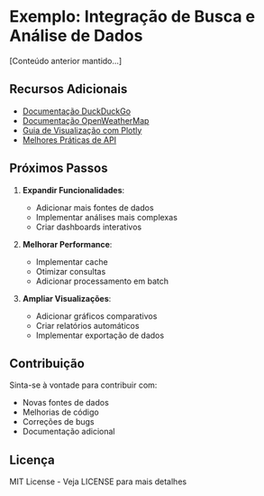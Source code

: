 # Exemplo: Integração de Busca e Análise de Dados

[Conteúdo anterior mantido...]

## Recursos Adicionais

- [Documentação DuckDuckGo](https://duckduckgo.com/api)
- [Documentação OpenWeatherMap](https://openweathermap.org/api)
- [Guia de Visualização com Plotly](https://plotly.com/python/)
- [Melhores Práticas de API](https://docs.apis.guru/best-practices/)

## Próximos Passos

1. **Expandir Funcionalidades**:
   - Adicionar mais fontes de dados
   - Implementar análises mais complexas
   - Criar dashboards interativos

2. **Melhorar Performance**:
   - Implementar cache
   - Otimizar consultas
   - Adicionar processamento em batch

3. **Ampliar Visualizações**:
   - Adicionar gráficos comparativos
   - Criar relatórios automáticos
   - Implementar exportação de dados

## Contribuição

Sinta-se à vontade para contribuir com:
- Novas fontes de dados
- Melhorias de código
- Correções de bugs
- Documentação adicional

## Licença

MIT License - Veja LICENSE para mais detalhes